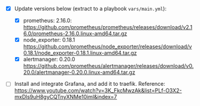 - [x] Update versions below (extract to a playbook `vars/main.yml`):
	- [x] prometheus: 2.16.0: <https://github.com/prometheus/prometheus/releases/download/v2.16.0/prometheus-2.16.0.linux-amd64.tar.gz>
	- [x] node_exporter: 0.18.1 <https://github.com/prometheus/node_exporter/releases/download/v0.18.1/node_exporter-0.18.1.linux-amd64.tar.gz>
	- [x] alertmanager: 0.20.0 <https://github.com/prometheus/alertmanager/releases/download/v0.20.0/alertmanager-0.20.0.linux-amd64.tar.gz>

- [ ] Install and integrate Grafana, and add it to traefik. Reference: <https://www.youtube.com/watch?v=3K_FkcMwzAk&list=PLf-O3X2-mxDls9uH8gyCQTnyXNMe10iml&index=7>

